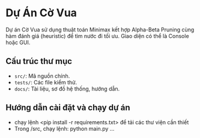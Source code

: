 # Dự Án Cờ Vua

Dự án Cờ Vua sử dụng thuật toán Minimax kết hợp Alpha-Beta Pruning cùng hàm đánh giá (heuristic) để tìm nước đi tối ưu. 
Giao diện có thể là Console hoặc GUI.

## Cấu trúc thư mục

- `src/`: Mã nguồn chính.
- `tests/`: Các file kiểm thử.
- `docs/`: Tài liệu, sơ đồ hệ thống, hướng dẫn.

## Hướng dẫn cài đặt và chạy dự án
- chạy lệnh <pip install -r requirements.txt> để tải các thư viện cần thiết 
- Trong /src, chạy lệnh: python main.py
...
